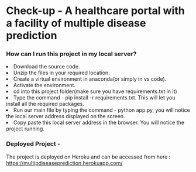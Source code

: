# Check-up - A healthcare portal with a facility of multiple disease prediction

### How can I run this project in my local server?
<li>Download the source code.<br>
<li>Unzip the files in your required location.<br>
<li>Create a virtual environment in anaconda(or simply in vs code).<br>
<li>Activate the environment. <br>
<li>cd into this project folder(make sure you have requirements.txt in it)<br>
<li>Type the command - pip install -r requirements.txt. This will let you install all the required packages.<br>
<li>Run our main file by typing the command - python app.py, you will notice the local server address displayed on the screen.<br>
<li>Copy paste this local server address in the browser. You will notice the project running.<br>
  
  ### Deployed Project - 
  
  The project is deployed on Heroku and can be accessed from here : https://multipdiseaseprediction.herokuapp.com/
